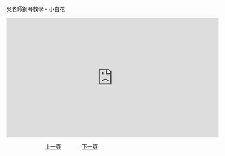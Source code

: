 ﻿---
keywords: 吳老師鋼琴教學 - 小白花
---
吳老師鋼琴教學 - 小白花

<iframe width="560" height="315" src="https://www.youtube.com/embed/KGPajkrQoNw" title="小白花" frameborder="0" allow="accelerometer; autoplay; clipboard-write; encrypted-media; gyroscope; picture-in-picture; web-share" allowfullscreen></iframe>

&nbsp;&nbsp;&nbsp;&nbsp;&nbsp;&nbsp;&nbsp;&nbsp;&nbsp;&nbsp;&nbsp;&nbsp;
&nbsp;&nbsp;&nbsp;&nbsp;&nbsp;&nbsp;&nbsp;&nbsp;&nbsp;&nbsp;&nbsp;&nbsp;
[上一頁](T-Butterfly)
&nbsp;&nbsp;&nbsp;&nbsp;&nbsp;&nbsp;&nbsp;&nbsp;&nbsp;&nbsp;&nbsp;&nbsp;
[下一頁](T-Minuet)





